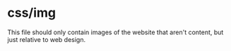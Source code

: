 #  css/img

This file should only contain images of the website that aren't content, but just relative to web design.